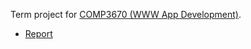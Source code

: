 Term project for [COMP3670 (WWW App Development)](https://www.wit.edu/bachelor-science-computer-science).

- [Report](https://github.com/sudiamanj/traveltojapan/blob/master/misc/Report.pdf)
